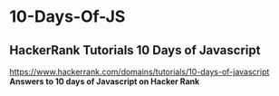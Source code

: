# 10-Days-Of-JS
## HackerRank Tutorials 10 Days of Javascript
https://www.hackerrank.com/domains/tutorials/10-days-of-javascript
**Answers to 10 days of Javascript on Hacker Rank**


